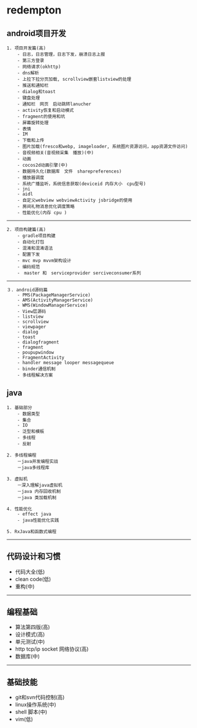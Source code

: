 # redempton
## android项目开发
	1. 项目开发篇(高)
		- 日志，日志管理，日志下发，崩溃日志上报
        - 第三方登录
        - 网络请求(okhttp)
        - dns解析
        - 上拉下拉分页加载, scrollview嵌套listview的处理
        - 推送和通知栏
        - dialog和toast
        - 键盘处理
        - 通知栏　网页　启动跳转lanucher
        - activity恢复和启动模式
        - fragment的使用和坑
        - 屏幕旋转处理
        - 表情
        - IM
        - 下载和上传
        - 图片加载(fresco和webp, imageloader, 系统图片资源访问，app资源文件访问)
        - 音视频相关(音视频采集　播放)(中)
        - 动画
        - cocos2d动画引擎(中)
        - 数据持久化(数据库　文件　sharepreferences)
        - 播放器调度
        - 系统广播监听，系统信息获取(deviceid 内存大小　cpu型号)
		- jni
		- aidl
		- 自定义webview webviewActivity jsbridge的使用
		- 房间礼物消息优化调度策略
		- 性能优化(内存 cpu )
---
	2. 项目构建篇(高)
		- gradle项目构建
        - 自动化打包
        - 混淆和混淆语法
        - 配置下发
        - mvc mvp mvvm架构设计
        - 编码规范
        -　master 和　serviceprovider serciveconsumer系列

---
    ３. android源码篇
    	- PMS(PackageManagerService)
		- AMS(ActivityManagerService)
		- WMS(WindowManagerService)
		- View层源码
		- listview
		- scrollview
		- viewpager
		- dialog
		- toast
		- dialogfragment
		- fragment
		- poupupwindow
		- FragmentActivity
		- handler message looper messagequeue
		- binder通信机制
		- 多线程解决方案

## java
	1. 基础部分
		- 数据类型
		- 集合
		- IO
		- 泛型和模板
		- 多线程
		- 反射

	2. 多线程编程
		－java并发编程实战
		－java多线程库

	3. 虚拟机
		－深入理解java虚拟机
        －java 内存回收机制
        －java 类加载机制

	4. 性能优化
		- effect java
        - java性能优化实践

	5. RxJava和函数式编程
---
## 代码设计和习惯
- 代码大全(低)
- clean code(低)
- 重构(中)

---

## 编程基础
- 算法第四版(高)
- 设计模式(高)
- 单元测试(中)
- http tcp/ip socket 网络协议(高)
- 数据库(中)

---
## 基础技能
- git和svn代码控制(高)
- linux操作系统(中)
- shell 脚本(中)
- vim(低)